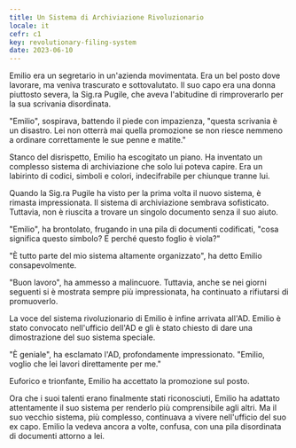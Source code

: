 ```yaml
---
title: Un Sistema di Archiviazione Rivoluzionario
locale: it
cefr: c1
key: revolutionary-filing-system
date: 2023-06-10
---
```


Emilio era un segretario in un'azienda movimentata. Era un bel posto dove lavorare, ma veniva trascurato e sottovalutato. Il suo capo era una donna piuttosto severa, la Sig.ra Pugile, che aveva l'abitudine di rimproverarlo per la sua scrivania disordinata.

"Emilio", sospirava, battendo il piede con impazienza, "questa scrivania è un disastro. Lei non otterrà mai quella promozione se non riesce nemmeno a ordinare correttamente le sue penne e matite."

Stanco del disrispetto, Emilio ha escogitato un piano. Ha inventato un complesso sistema di archiviazione che solo lui poteva capire. Era un labirinto di codici, simboli e colori, indecifrabile per chiunque tranne lui.

Quando la Sig.ra Pugile ha visto per la prima volta il nuovo sistema, è rimasta impressionata. Il sistema di archiviazione sembrava sofisticato. Tuttavia, non è riuscita a trovare un singolo documento senza il suo aiuto.

"Emilio", ha brontolato, frugando in una pila di documenti codificati, "cosa significa questo simbolo? E perché questo foglio è viola?"

"È tutto parte del mio sistema altamente organizzato", ha detto Emilio consapevolmente.

"Buon lavoro", ha ammesso a malincuore. Tuttavia, anche se nei giorni seguenti si è mostrata sempre più impressionata, ha continuato a rifiutarsi di promuoverlo.

La voce del sistema rivoluzionario di Emilio è infine arrivata all'AD. Emilio è stato convocato nell'ufficio dell'AD e gli è stato chiesto di dare una dimostrazione del suo sistema speciale.

"È geniale", ha esclamato l'AD, profondamente impressionato. "Emilio, voglio che lei lavori direttamente per me."

Euforico e trionfante, Emilio ha accettato la promozione sul posto.

Ora che i suoi talenti erano finalmente stati riconosciuti, Emilio ha adattato attentamente il suo sistema per renderlo più comprensibile agli altri. Ma il suo vecchio sistema, più complesso, continuava a vivere nell'ufficio del suo ex capo. Emilio la vedeva ancora a volte, confusa, con una pila disordinata di documenti attorno a lei.